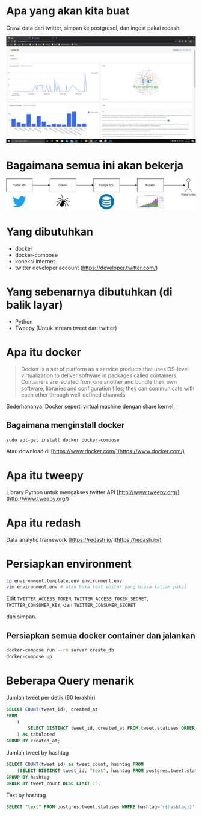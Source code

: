 # Apa yang akan kita buat

Crawl data dari twitter, simpan ke postgresql, dan ingest pakai redash:

![](dashboard.png)

# Bagaimana semua ini akan bekerja

![](arsitektur.png)

# Yang dibutuhkan

* docker
* docker-compose
* koneksi internet
* twitter developer account (https://developer.twitter.com/)

# Yang sebenarnya dibutuhkan (di balik layar)

* Python
* Tweepy (Untuk stream tweet dari twitter)

# Apa itu docker

> Docker is a set of platform as a service products that uses OS-level virtualization to deliver software in packages called containers. Containers are isolated from one another and bundle their own software, libraries and configuration files; they can communicate with each other through well-defined channels

Sederhananya: Docker seperti virtual machine dengan share kernel.

## Bagaimana menginstall docker

```
sudo apt-get install docker docker-compose
```

Atau download di [https://www.docker.com/](https://www.docker.com/)

# Apa itu tweepy

Library Python untuk mengakses twitter API [http://www.tweepy.org/](http://www.tweepy.org/)

# Apa itu redash

Data analytic framework [https://redash.io/](https://redash.io/)

# Persiapkan environment

```sh
cp environment.template.env environment.env
vim environment.env # atau buka text editor yang biasa kalian pakai
```

Edit `TWITTER_ACCESS_TOKEN`, `TWITTER_ACCESS_TOKEN_SECRET`, `TWITTER_CONSUMER_KEY`, dan `TWITTER_CONSUMER_SECRET`

dan simpan.

## Persiapkan semua docker container dan jalankan

```sh
docker-compose run --rm server create_db
docker-compose up
```

# Beberapa Query menarik

Jumlah tweet per detik (60 terakhir)

```sql
SELECT COUNT(tweet_id), created_at
FROM
    (
        SELECT DISTINCT tweet_id, created_at FROM tweet.statuses ORDER BY created_at DESC LIMIT 60
    ) As tabulated
GROUP BY created_at;
```

Jumlah tweet by hashtag

```sql
SELECT COUNT(tweet_id) as tweet_count, hashtag FROM 
    (SELECT DISTINCT tweet_id, "text", hashtag FROM postgres.tweet.statuses) AS tabulated
GROUP BY hashtag
ORDER BY tweet_count DESC LIMIT 15;
```

Text by hashtag

```sql
SELECT "text" FROM postgres.tweet.statuses WHERE hashtag='{{hashtag}}'
```